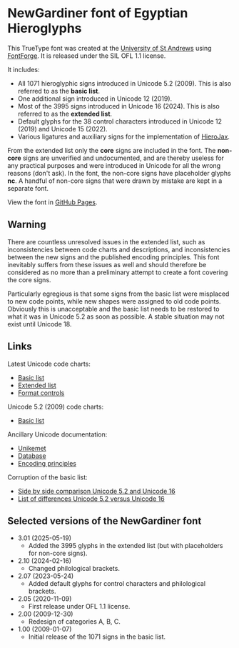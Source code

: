 # NewGardiner font of Egyptian Hieroglyphs

This TrueType font was created at the [University of St Andrews](https://www.st-andrews.ac.uk/)
using [FontForge](https://fontforge.org/en-US/).
It is released under the SIL OFL 1.1 license.

It includes:

- All 1071 hieroglyphic signs introduced in Unicode 5.2 (2009). This is also referred to as the **basic list**.
- One additional sign introduced in Unicode 12 (2019).
- Most of the 3995 signs introduced in Unicode 16 (2024). This is also referred to as the **extended list**.
- Default glyphs for the 38 control characters introduced in Unicode 12 (2019) and Unicode 15 (2022).
- Various ligatures and auxiliary signs for the implementation of [HieroJax](https://github.com/nederhof/hierojax).

From the extended list only the **core** signs are included in the font. 
The **non-core** signs are unverified and undocumented, and are thereby
useless for any practical purposes and were introduced in Unicode for all the wrong reasons (don't ask). 
In the font, the non-core signs have placeholder glyphs **nc**. A handful of non-core signs that were drawn by mistake are
kept in a separate font.

View the font in [GitHub Pages](https://nederhof.github.io/newgardiner/page0.html).

## Warning

There are countless unresolved issues in the extended list, such as inconsistencies between code charts and descriptions, and
inconsistencies between the new signs and the published encoding principles.
This font inevitably suffers from these issues as well and should therefore be considered as no more than a preliminary attempt 
to create a font covering the core signs.

Particularly egregious is that some signs from the basic list were misplaced to
new code points, while new shapes were assigned to old code points.
Obviously this is unacceptable and the basic list needs to be restored to what it was in Unicode 5.2 as soon as possible.
A stable situation may not exist until Unicode 18.

## Links

Latest Unicode code charts:

- [Basic list](https://unicode.org/charts/PDF/U13000.pdf)
- [Extended list](https://unicode.org/charts/PDF/U13460.pdf)
- [Format controls](https://unicode.org/charts/PDF/U13430.pdf)

Unicode 5.2 (2009) code charts:

- [Basic list](https://www.unicode.org/charts/PDF/Unicode-5.2/U52-13000.pdf)

Ancillary Unicode documentation:

- [Unikemet](https://www.unicode.org/Public/UCD/latest/ucd/Unikemet.txt)
- [Database](https://www.unicode.org/L2/L2023/23109-n5215-database.pdf)
- [Encoding principles](https://www.unicode.org/reports/tr57/tr57-4.html)

Corruption of the basic list:

- [Side by side comparison Unicode 5.2 and Unicode 16](https://nederhof.github.io/newgardiner/unicode5to16compare0.html)
- [List of differences Unicode 5.2 versus Unicode 16](https://nederhof.github.io/newgardiner/unicode5to16corruption.html)

## Selected versions of the NewGardiner font

- 3.01 (2025-05-19)
	- Added the 3995 glyphs in the extended list (but with placeholders for non-core signs).
- 2.10 (2024-02-16)
	- Changed philological brackets.
- 2.07 (2023-05-24)
	- Added default glyphs for control characters and philological brackets.
- 2.05 (2020-11-09)
	- First release under OFL 1.1 license.
- 2.00 (2009-12-30)
	- Redesign of categories A, B, C.
- 1.00 (2009-01-07)
	- Initial release of the 1071 signs in the basic list.

